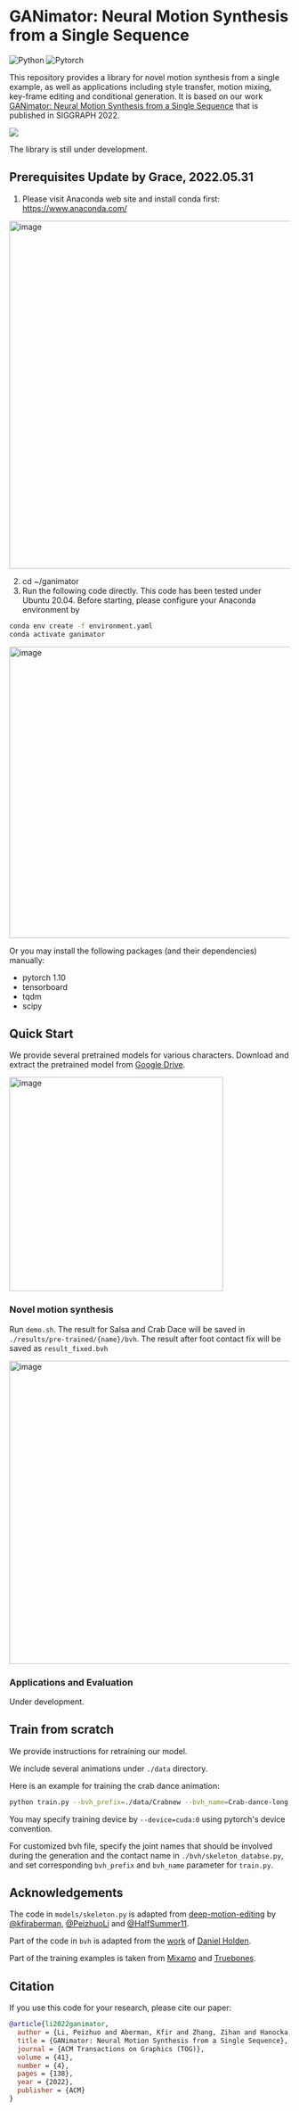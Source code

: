 # GANimator: Neural Motion Synthesis from a Single Sequence

![Python](https://img.shields.io/badge/Python->=3.8-Blue?logo=python)  ![Pytorch](https://img.shields.io/badge/PyTorch->=1.10.0-Red?logo=pytorch)

This repository provides a library for novel motion synthesis from a single example, as well as applications including style transfer, motion mixing, key-frame editing and conditional generation. It is based on our work [GANimator: Neural Motion Synthesis from a Single Sequence](https://peizhuoli.github.io/ganimator/index.html) that is published in SIGGRAPH 2022.

<img src="https://peizhuoli.github.io/ganimator/images/video_teaser_small.gif" slign="center">

The library is still under development.


## Prerequisites Update by Grace, 2022.05.31

1. Please visit Anaconda web site and install conda first: https://www.anaconda.com/
<img width="624" alt="image" src="https://user-images.githubusercontent.com/89304181/171111097-e34a1497-25d3-42d8-b686-ea1469b252b1.png">


2. cd ~/ganimator
3. Run the following code directly. This code has been tested under Ubuntu 20.04. Before starting, please configure your Anaconda environment by
~~~bash
conda env create -f environment.yaml
conda activate ganimator
~~~
<img width="523" alt="image" src="https://user-images.githubusercontent.com/89304181/171111421-2652dfee-e8c3-482b-a5ce-991a4e543233.png">



Or you may install the following packages (and their dependencies) manually:

- pytorch 1.10
- tensorboard
- tqdm
- scipy

## Quick Start

We provide several pretrained models for various characters. Download and extract the pretrained model from [Google Drive](https://drive.google.com/file/d/1jFevozHEuSL2R0MP_ZVBqIAa4jFM0VRh/view?usp=sharing).

<img width="384" alt="image" src="https://user-images.githubusercontent.com/89304181/171113451-8b039e89-d817-4cda-97bd-5f8d4d0fc740.png">

### Novel motion synthesis

Run `demo.sh`. The result for Salsa and Crab Dace will be saved in `./results/pre-trained/{name}/bvh`. The result after foot contact fix will be saved as `result_fixed.bvh`

<img width="544" alt="image" src="https://user-images.githubusercontent.com/89304181/171113923-55475b75-78da-48eb-b69d-6e6b032d9d05.png">


### Applications and Evaluation

Under development.

## Train from scratch

We provide instructions for retraining our model.

We include several animations under `./data` directory.

Here is an example for training the crab dance animation:

~~~bash
python train.py --bvh_prefix=./data/Crabnew --bvh_name=Crab-dance-long --save_path={save_path}
~~~

You may specify training device by `--device=cuda:0` using pytorch's device convention.


For customized bvh file, specify the joint names that should be involved during the generation and the contact name in `./bvh/skeleton_databse.py`, and set corresponding `bvh_prefix` and `bvh_name` parameter for `train.py`.


## Acknowledgements

The code in `models/skeleton.py` is adapted from [deep-motion-editing](https://github.com/DeepMotionEditing/deep-motion-editing) by [@kfiraberman](https://github.com/kfiraberman), [@PeizhuoLi](https://github.com/PeizhuoLi) and [@HalfSummer11](https://github.com/HalfSummer11).

Part of the code in `bvh` is adapted from the [work](https://theorangeduck.com/media/uploads/other_stuff/motionsynth_code.zip) of [Daniel Holden](https://theorangeduck.com/page/publications).

Part of the training examples is taken from [Mixamo](http://mixamo.com) and [Truebones](https://truebones.gumroad.com).


## Citation

If you use this code for your research, please cite our paper:

~~~bibtex
@article{li2022ganimator,
  author = {Li, Peizhuo and Aberman, Kfir and Zhang, Zihan and Hanocka, Rana and Sorkine-Hornung, Olga },
  title = {GANimator: Neural Motion Synthesis from a Single Sequence},
  journal = {ACM Transactions on Graphics (TOG)},
  volume = {41},
  number = {4},
  pages = {138},
  year = {2022},
  publisher = {ACM}
}
~~~
